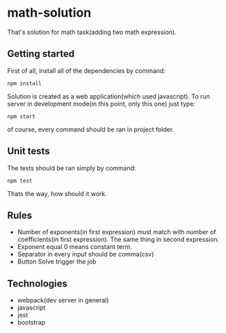 # math-solution
That's solution for math task(adding two math expression).

## Getting started
First of all, install all of the dependencies by command:
```
npm install
```
Solution is created as a web application(which used javascript). To run server in development mode(in this point, only this one) just type:
``` 
npm start
```
of course, every command should be ran in project folder.

## Unit tests
The tests should be ran simply by command:
``` 
npm test
```
Thats the way, how should it work.

## Rules
* Number of exponents(in first expression) must match with number of coefficients(in first expression). The same thing in second expression.
* Exponent equal 0 means constant term.
* Separator in every input should be comma(csv)
* Button Solve trigger the job

## Technologies
* webpack(dev server in general)
* javascript
* jest
* bootstrap
